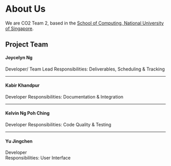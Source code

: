 # About Us

We are CO2 Team 2, based in the [School of Computing, National University of Singapore](http://www.comp.nus.edu.sg).

## Project Team

#### Joycelyn Ng <br>
Developer/ Team Lead
Responsibilities: Deliverables, Scheduling & Tracking

-----

#### Kabir Khandpur <br>
Developer
Responsibilities: Documentation & Integration

-----

#### Kelvin Ng Poh Ching <br>
Developer
Responsibilities: Code Quality & Testing

-----

#### Yu Jingchen <br>
Developer  
Responsibilities: User Interface
